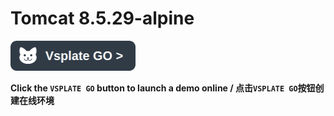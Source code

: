 # Tomcat 8.5.29-alpine

<a href="https://www.vsplate.com/?docker-compose=https://github.com/vsplate/dcenvs/tomcat/8.5.29-alpine"><img alt="VSPLATE GO" src="https://raw.githubusercontent.com/vsplate/images/master/vsgo_btn.png" width="200px"></a>

**Click the `VSPLATE GO` button to launch a demo online / 点击`VSPLATE GO`按钮创建在线环境**